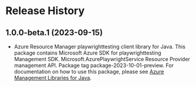 # Release History

## 1.0.0-beta.1 (2023-09-15)

- Azure Resource Manager playwrighttesting client library for Java. This package contains Microsoft Azure SDK for playwrighttesting Management SDK. Microsoft.AzurePlaywrightService Resource Provider management API. Package tag package-2023-10-01-preview. For documentation on how to use this package, please see [Azure Management Libraries for Java](https://aka.ms/azsdk/java/mgmt).

